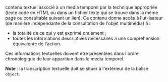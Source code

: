 contenu textuel associé à un media temporel par la technique appropriée (texte codé en HTML ou dans un fichier texte qui se trouve dans la même page ou consultable suivant un lien). Ce contenu donne accès à l'utilisateur (de manière indépendante de la consultation de l'objet multimédia) à :

*   la totalité de ce qui y est exprimé oralement ;
*   toutes les informations descriptives nécessaires à une compréhension équivalente de l'action.

Ces informations textuelles doivent être présentées dans l'ordre chronologique de leur apparition dans le media temporel.

**Note** : la transcription textuelle doit se situer à l'extérieur de la balise `object`.

